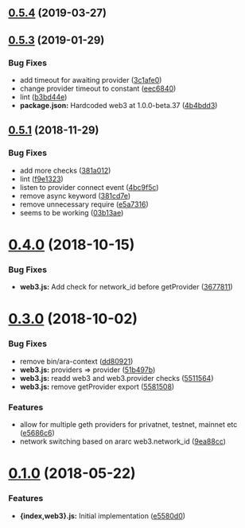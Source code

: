 <a name="0.5.4"></a>
## [0.5.4](https://github.com/AraBlocks/ara-context/compare/0.5.3...0.5.4) (2019-03-27)



<a name="0.5.3"></a>
## [0.5.3](https://github.com/AraBlocks/ara-context/compare/0.5.1...0.5.3) (2019-01-29)


### Bug Fixes

* add timeout for awaiting provider ([3c1afe0](https://github.com/AraBlocks/ara-context/commit/3c1afe0))
* change provider timeout to constant ([eec6840](https://github.com/AraBlocks/ara-context/commit/eec6840))
* lint ([b3bd44e](https://github.com/AraBlocks/ara-context/commit/b3bd44e))
* **package.json:** Hardcoded web3 at 1.0.0-beta.37 ([4b4bdd3](https://github.com/AraBlocks/ara-context/commit/4b4bdd3))



<a name="0.5.1"></a>
## [0.5.1](https://github.com/AraBlocks/ara-context/compare/0.4.0...0.5.1) (2018-11-29)


### Bug Fixes

* add more checks ([381a012](https://github.com/AraBlocks/ara-context/commit/381a012))
* lint ([f9e1323](https://github.com/AraBlocks/ara-context/commit/f9e1323))
* listen to provider connect event ([4bc9f5c](https://github.com/AraBlocks/ara-context/commit/4bc9f5c))
* remove async keyword ([381cd7e](https://github.com/AraBlocks/ara-context/commit/381cd7e))
* remove unnecessary require ([e5a7316](https://github.com/AraBlocks/ara-context/commit/e5a7316))
* seems to be working ([03b13ae](https://github.com/AraBlocks/ara-context/commit/03b13ae))



<a name="0.4.0"></a>
# [0.4.0](https://github.com/AraBlocks/ara-context/compare/0.3.0...0.4.0) (2018-10-15)


### Bug Fixes

* **web3.js:** Add check for network_id before getProvider ([3677811](https://github.com/AraBlocks/ara-context/commit/3677811))



<a name="0.3.0"></a>
# [0.3.0](https://github.com/AraBlocks/ara-context/compare/0.1.0...0.3.0) (2018-10-02)


### Bug Fixes

* remove bin/ara-context ([dd80921](https://github.com/AraBlocks/ara-context/commit/dd80921))
* **web3.js:** providers => provider ([51b497b](https://github.com/AraBlocks/ara-context/commit/51b497b))
* **web3.js:** readd web3 and web3.provider checks ([5511564](https://github.com/AraBlocks/ara-context/commit/5511564))
* **web3.js:** remove getProvider export ([5581508](https://github.com/AraBlocks/ara-context/commit/5581508))


### Features

* allow for multiple geth providers for privatnet, testnet, mainnet etc ([e5686c6](https://github.com/AraBlocks/ara-context/commit/e5686c6))
* network switching based on ararc web3.network_id ([9ea88cc](https://github.com/AraBlocks/ara-context/commit/9ea88cc))



<a name="0.1.0"></a>
# [0.1.0](https://github.com/AraBlocks/ara-context/compare/e5580d0...0.1.0) (2018-05-22)


### Features

* **{index,web3}.js:** Initial implementation ([e5580d0](https://github.com/AraBlocks/ara-context/commit/e5580d0))



